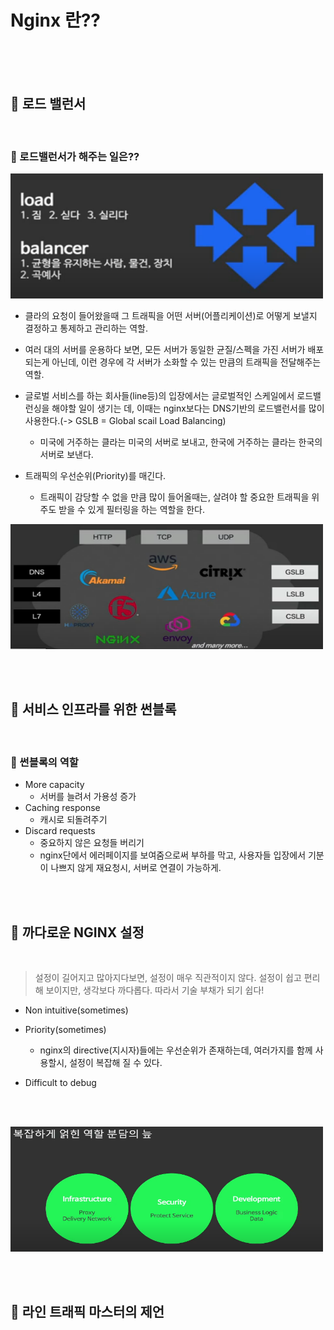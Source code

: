 # Nginx 란??


<br>
<br>
<br>


## 🌈 로드 밸런서

<br>

### 🐳 로드밸런서가 해주는 일은??


<img 
    src = "../Image/nginx/load0.PNG"
    width = 500px
    height = 200px   
/>

* 클라의 요청이 들어왔을때 그 트래픽을 어떤 서버(어플리케이션)로 어떻게 보낼지 결정하고 통제하고 관리하는 역할.

* 여러 대의 서버를 운용하다 보면, 모든 서버가 동일한 균질/스펙을 가진 서버가 배포되는게 아닌데, 이런 경우에 각 서버가 소화할 수 있는 만큼의 트래픽을 전달해주는 역할.

* 글로벌 서비스를 하는 회사들(line등)의 입장에서는 글로벌적인 스케일에서 로드밸런싱을 해야할 일이 생기는 데, 이때는 nginx보다는 DNS기반의 로드밸런서를 많이 사용한다.(-> GSLB = Global scail Load Balancing)
    - 미국에 거주하는 클라는 미국의 서버로 보내고, 한국에 거주하는 클라는 한국의 서버로 보낸다.


* 트래픽의 우선순위(Priority)를 매긴다.
    - 트래픽이 감당할 수 없을 만큼 많이 들어올때는, 살려야 할 중요한 트래픽을 위주도 받을 수 있게 필터링을 하는 역할을 한다.


<img 
    src = "../Image/nginx/load1.PNG"
    width = 500px
    height = 200px   
/>

<br>
<br>

## 🌈 서비스 인프라를 위한 썬블록

<br>

### 🐳 썬블록의 역할

* More capacity
    - 서버를 늘려서 가용성 증가
* Caching response
    - 캐시로 되돌려주기
* Discard requests 
    - 중요하지 않은 요청들 버리기
    - nginx단에서 에러페이지를 보여줌으로써 부하를 막고, 사용자들 입장에서 기분이 나쁘지 않게 재요청시, 서버로 연결이 가능하게.

<br>
<br>

## 🌈 까다로운 NGINX 설정

<br>

> 설정이 길어지고 많아지다보면, 설정이 매우 직관적이지 않다. 설정이 쉽고 편리해 보이지만, 생각보다 까다롭다. 따라서 기술 부채가 되기 쉽다!

* Non intuitive(sometimes)

* Priority(sometimes)
    - nginx의 directive(지시자)들에는 우선순위가 존재하는데, 여러가지를 함께 사용할시, 설정이 복잡해 질 수 있다.

* Difficult to debug

<br>
<br>

<img 
    src = "../Image/nginx/load2.PNG"
    width = 500px
    height = 200px   
/>

<br>
<br>



## 🌈 라인 트래픽 마스터의 제언







